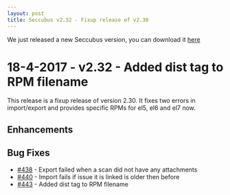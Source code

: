 ```yaml
---
layout: post
title: Seccubus v2.32 - Fixup release of v2.30
---
```


We just released a new Seccubus version, you can download it [here](https://github.com/schubergphilis/Seccubus/releases/latest) 


18-4-2017 - v2.32 - Added dist tag to RPM filename
==================================================

This release is a fixup release of version 2.30. It fixes two errors in import/export and provides
specific RPMs for el5, el6 and el7 now.

Enhancements
------------

Bug Fixes
---------
* [#438](https://github.com/schubergphilis/Seccubus/issues/438) - Export failed when a scan did not have any attachments
* [#440](https://github.com/schubergphilis/Seccubus/issues/440) - Import fails if issue it is linked is older then before
* [#443](https://github.com/schubergphilis/Seccubus/issues/443) - Added dist tag to RPM filename
